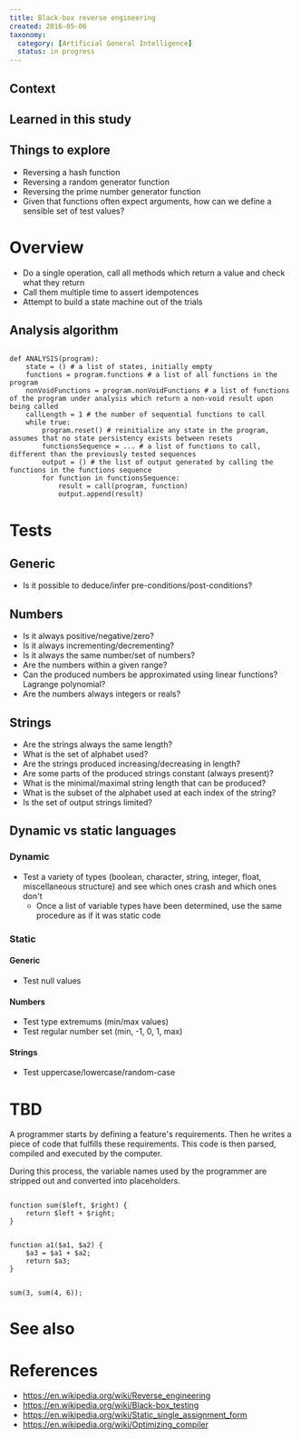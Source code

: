 ```yaml
---
title: Black-box reverse engineering
created: 2016-05-06
taxonomy:
  category: [Artificial General Intelligence]
  status: in progress
---
```


## Context

## Learned in this study

## Things to explore
* Reversing a hash function
* Reversing a random generator function
* Reversing the prime number generator function
* Given that functions often expect arguments, how can we define a sensible set of test values?

# Overview
* Do a single operation, call all methods which return a value and check what they return
* Call them multiple time to assert idempotences
* Attempt to build a state machine out of the trials

## Analysis algorithm
<tbc></tbc>
<pre><code class="language-python line-numbers">
def ANALYSIS(program):
	state = () # a list of states, initially empty
	functions = program.functions # a list of all functions in the program
	nonVoidFunctions = program.nonVoidFunctions # a list of functions of the program under analysis which return a non-void result upon being called
	callLength = 1 # the number of sequential functions to call
	while true:
		program.reset() # reinitialize any state in the program, assumes that no state persistency exists between resets
		functionsSequence = ... # a list of functions to call, different than the previously tested sequences
		output = () # the list of output generated by calling the functions in the functions sequence
		for function in functionsSequence:
			result = call(program, function)
			output.append(result)
</code></pre>

# Tests
## Generic
* Is it possible to deduce/infer pre-conditions/post-conditions?

## Numbers
* Is it always positive/negative/zero?
* Is it always incrementing/decrementing?
* Is it always the same number/set of numbers?
* Are the numbers within a given range?
* Can the produced numbers be approximated using linear functions? Lagrange polynomial?
* Are the numbers always integers or reals?

## Strings
* Are the strings always the same length?
* What is the set of alphabet used?
* Are the strings produced increasing/decreasing in length?
* Are some parts of the produced strings constant (always present)?
* What is the minimal/maximal string length that can be produced?
* What is the subset of the alphabet used at each index of the string?
* Is the set of output strings limited?

## Dynamic vs static languages
### Dynamic
* Test a variety of types (boolean, character, string, integer, float, miscellaneous structure) and see which ones crash and which ones don't
	* Once a list of variable types have been determined, use the same procedure as if it was static code

### Static
#### Generic
* Test null values

#### Numbers
* Test type extremums (min/max values)
* Test regular number set (min, -1, 0, 1, max)

#### Strings
* Test uppercase/lowercase/random-case

# TBD
A programmer starts by defining a feature's requirements. Then he writes a piece of code that fulfills these requirements. This code is then parsed, compiled and executed by the computer.

During this process, the variable names used by the programmer are stripped out and converted into placeholders.

<pre><code class="language-php line-numbers">
function sum($left, $right) {
	return $left + $right;
}
</code></pre>

<pre><code class="language-php line-numbers">
function a1($a1, $a2) {
	$a3 = $a1 + $a2;
	return $a3;
}
</code></pre>

<pre><code class="language-php line-numbers">
sum(3, sum(4, 6));
</code></pre>

# See also

# References
*  https://en.wikipedia.org/wiki/Reverse_engineering
* https://en.wikipedia.org/wiki/Black-box_testing
*  https://en.wikipedia.org/wiki/Static_single_assignment_form
*  https://en.wikipedia.org/wiki/Optimizing_compiler

